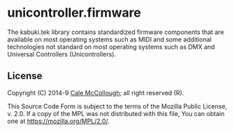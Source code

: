 # unicontroller.firmware

The kabuki.tek library contains standardized firmware components that are available on most operating systems such as MIDI and some additional technologies not standard on most operating systems such as DMX and Universal Controllers (Unicontrollers).

## License

Copyright (C) 2014-9 [Cale McCollough](https://calemccollough.github.io); all right reserved (R).

This Source Code Form is subject to the terms of the Mozilla Public License, v. 2.0. If a copy of the MPL was not distributed with this file, You can obtain one at <https://mozilla.org/MPL/2.0/>.
